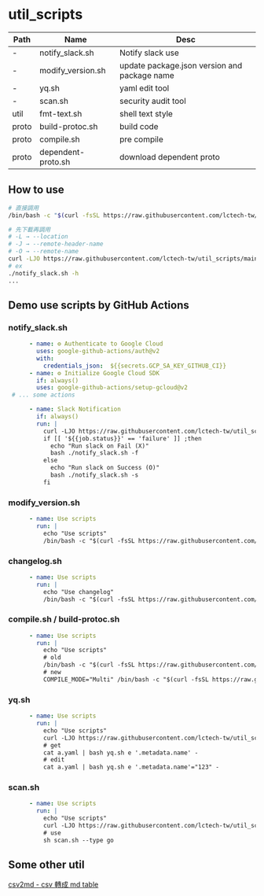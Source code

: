 # util_scripts

|Path|Name|Desc|
|-|-|-|
|-|notify_slack.sh|Notify slack use|
|-|modify_version.sh|update package.json version and package name|
|-|yq.sh|yaml edit tool|
|-|scan.sh|security audit tool |
|util|fmt-text.sh|shell text style|
|proto|build-protoc.sh|build code|
|proto|compile.sh|pre compile|
|proto|dependent-proto.sh|download dependent proto|

## How to use

```sh
# 直接調用
/bin/bash -c "$(curl -fsSL https://raw.githubusercontent.com/lctech-tw/util_scripts/main/notify_slack.sh)"

# 先下載再調用
# -L → --location
# -J → --remote-header-name
# -O → --remote-name
curl -LJO https://raw.githubusercontent.com/lctech-tw/util_scripts/main/notify_slack.sh 
# ex
./notify_slack.sh -h
...

```

## Demo use scripts by GitHub Actions

### notify_slack.sh

```yaml
      - name: ⚙️ Authenticate to Google Cloud
        uses: google-github-actions/auth@v2
        with:
          credentials_json:  ${{secrets.GCP_SA_KEY_GITHUB_CI}}
      - name: ⚙️ Initialize Google Cloud SDK
        if: always()
        uses: google-github-actions/setup-gcloud@v2
 # ... some actions

      - name: Slack Notification
        if: always()
        run: |
          curl -LJO https://raw.githubusercontent.com/lctech-tw/util_scripts/main/notify_slack.sh 
          if [[ '${{job.status}}' == 'failure' ]] ;then
            echo "Run slack on Fail (X)"
            bash ./notify_slack.sh -f
          else
            echo "Run slack on Success (O)"
            bash ./notify_slack.sh -s
          fi
```

### modify_version.sh

```yaml
      - name: Use scripts
        run: |
          echo "Use scripts"
          /bin/bash -c "$(curl -fsSL https://raw.githubusercontent.com/lctech-tw/util_scripts/main/modify_version.sh)"
```

### changelog.sh

```yaml
      - name: Use scripts
        run: |
          echo "Use changelog"
          /bin/bash -c "$(curl -fsSL https://raw.githubusercontent.com/lctech-tw/util_scripts/main/changelog.sh)"
```

### compile.sh / build-protoc.sh

```yaml
      - name: Use scripts
        run: |
          echo "Use scripts"
          # old 
          /bin/bash -c "$(curl -fsSL https://raw.githubusercontent.com/lctech-tw/util_scripts/main/proto/compile.sh)"
          # new
          COMPILE_MODE="Multi" /bin/bash -c "$(curl -fsSL https://raw.githubusercontent.com/lctech-tw/util_scripts/main/proto/compile2.sh)"

```

### yq.sh

```yaml
      - name: Use scripts
        run: |
          echo "Use scripts"
          curl -LJO https://raw.githubusercontent.com/lctech-tw/util_scripts/main/yq.sh 
          # get 
          cat a.yaml | bash yq.sh e '.metadata.name' - 
          # edit 
          cat a.yaml | bash yq.sh e '.metadata.name'="123" - 
```

### scan.sh

```yaml
      - name: Use scripts
        run: |
          echo "Use scripts"
          curl -LJO https://raw.githubusercontent.com/lctech-tw/util_scripts/main/scan.sh 
          # use 
          sh scan.sh --type go
```

## Some other util

[csv2md - csv 轉成 md table](https://www.convertcsv.com/csv-to-markdown.htm)
